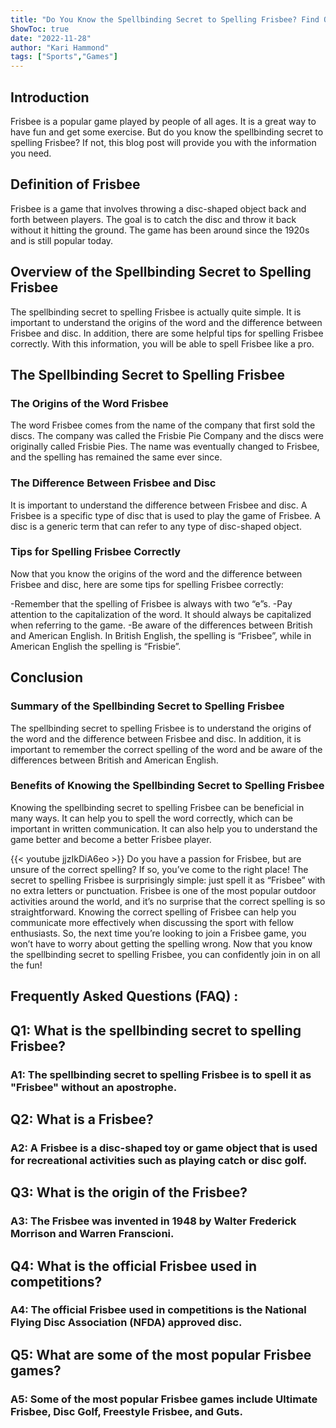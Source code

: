 ```yaml
---
title: "Do You Know the Spellbinding Secret to Spelling Frisbee? Find Out Now!"
ShowToc: true 
date: "2022-11-28"
author: "Kari Hammond" 
tags: ["Sports","Games"]
---
```

## Introduction
Frisbee is a popular game played by people of all ages. It is a great way to have fun and get some exercise. But do you know the spellbinding secret to spelling Frisbee? If not, this blog post will provide you with the information you need.

## Definition of Frisbee

Frisbee is a game that involves throwing a disc-shaped object back and forth between players. The goal is to catch the disc and throw it back without it hitting the ground. The game has been around since the 1920s and is still popular today.

## Overview of the Spellbinding Secret to Spelling Frisbee

The spellbinding secret to spelling Frisbee is actually quite simple. It is important to understand the origins of the word and the difference between Frisbee and disc. In addition, there are some helpful tips for spelling Frisbee correctly. With this information, you will be able to spell Frisbee like a pro.

## The Spellbinding Secret to Spelling Frisbee

### The Origins of the Word Frisbee

The word Frisbee comes from the name of the company that first sold the discs. The company was called the Frisbie Pie Company and the discs were originally called Frisbie Pies. The name was eventually changed to Frisbee, and the spelling has remained the same ever since.

### The Difference Between Frisbee and Disc

It is important to understand the difference between Frisbee and disc. A Frisbee is a specific type of disc that is used to play the game of Frisbee. A disc is a generic term that can refer to any type of disc-shaped object.

### Tips for Spelling Frisbee Correctly

Now that you know the origins of the word and the difference between Frisbee and disc, here are some tips for spelling Frisbee correctly:

-Remember that the spelling of Frisbee is always with two “e”s.
-Pay attention to the capitalization of the word. It should always be capitalized when referring to the game.
-Be aware of the differences between British and American English. In British English, the spelling is “Frisbee”, while in American English the spelling is “Frisbie”.

## Conclusion

### Summary of the Spellbinding Secret to Spelling Frisbee

The spellbinding secret to spelling Frisbee is to understand the origins of the word and the difference between Frisbee and disc. In addition, it is important to remember the correct spelling of the word and be aware of the differences between British and American English.

### Benefits of Knowing the Spellbinding Secret to Spelling Frisbee

Knowing the spellbinding secret to spelling Frisbee can be beneficial in many ways. It can help you to spell the word correctly, which can be important in written communication. It can also help you to understand the game better and become a better Frisbee player.

{{< youtube jjzIkDiA6eo >}} 
Do you have a passion for Frisbee, but are unsure of the correct spelling? If so, you’ve come to the right place! The secret to spelling Frisbee is surprisingly simple: just spell it as “Frisbee” with no extra letters or punctuation. Frisbee is one of the most popular outdoor activities around the world, and it’s no surprise that the correct spelling is so straightforward. Knowing the correct spelling of Frisbee can help you communicate more effectively when discussing the sport with fellow enthusiasts. So, the next time you’re looking to join a Frisbee game, you won’t have to worry about getting the spelling wrong. Now that you know the spellbinding secret to spelling Frisbee, you can confidently join in on all the fun!

## Frequently Asked Questions (FAQ) :
<h2>Q1: What is the spellbinding secret to spelling Frisbee?</h2>

<h3>A1: The spellbinding secret to spelling Frisbee is to spell it as "Frisbee" without an apostrophe.</h3>

<h2>Q2: What is a Frisbee?</h2>

<h3>A2: A Frisbee is a disc-shaped toy or game object that is used for recreational activities such as playing catch or disc golf.</h3>

<h2>Q3: What is the origin of the Frisbee?</h2>

<h3>A3: The Frisbee was invented in 1948 by Walter Frederick Morrison and Warren Franscioni.</h3>

<h2>Q4: What is the official Frisbee used in competitions?</h2>

<h3>A4: The official Frisbee used in competitions is the National Flying Disc Association (NFDA) approved disc.</h3>

<h2>Q5: What are some of the most popular Frisbee games?</h2>

<h3>A5: Some of the most popular Frisbee games include Ultimate Frisbee, Disc Golf, Freestyle Frisbee, and Guts.</h3>





